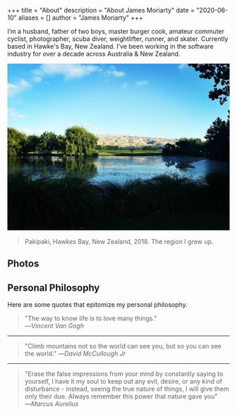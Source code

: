 +++
title = "About"
description = "About James Moriarty"
date = "2020-06-10"
aliases = []
author = "James Moriarty"
+++

I’m a husband, father of two boys, master burger cook, amateur commuter cyclist, photographer, scuba diver, weightlifter, runner, and skater. Currently based in Hawke's Bay, New Zealand. I’ve been working in the software industry for over a decade across Australia & New Zealand.

![I'm originally from Hawkes Bay, New Zealand.](/images/about/about-new-zealand.jpg)
> Pakipaki, Hawkes Bay, New Zealand, 2018. The region I grew up.

## Photos

<figure data-behold-id="JxCbdZUhFTdNBJ9x9P4B"></figure>
<script src="https://w.behold.so/widget.js" type="module"></script>

## Personal Philosophy

Here are some quotes that epitomize my personal philosophy.

> "The way to know life is to love many things."\
_―Vincent Van Gogh_

<hr />

> "Climb mountains not so the world can see you, but so you can see the world."
_―David McCullough Jr_

<hr />

> "Erase the false impressions from your mind by constantly saying to yourself, I have it my soul to keep out any evil, desire, or any kind of disturbance - instead, seeing the true nature of things, I will give them only their due. Always remember this power that nature gave you"
_―Marcus Aurelius_

